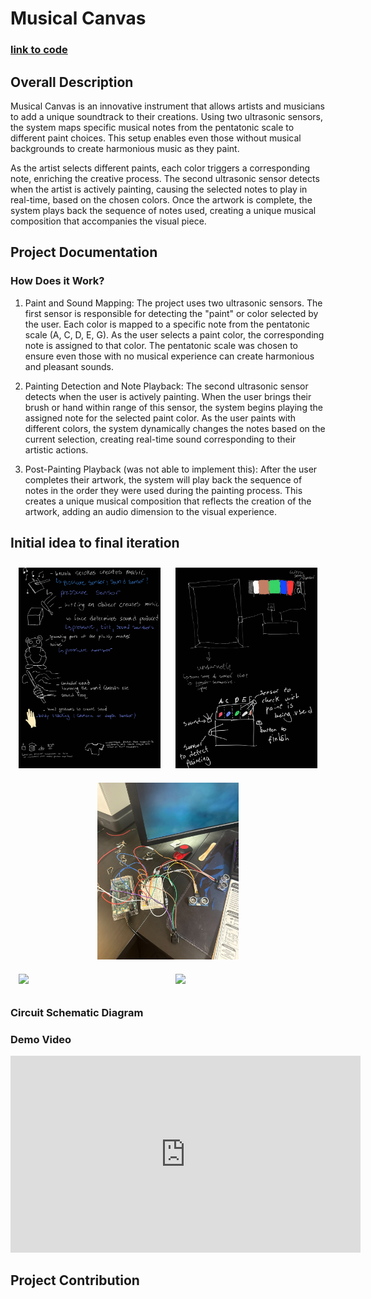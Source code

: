 # Musical Canvas 

### [link to code]()

## Overall Description
Musical Canvas is an innovative instrument that allows artists and musicians to add a unique soundtrack to their creations. Using two ultrasonic sensors, the system maps specific musical notes from the pentatonic scale to different paint choices. This setup enables even those without musical backgrounds to create harmonious music as they paint.

As the artist selects different paints, each color triggers a corresponding note, enriching the creative process. The second ultrasonic sensor detects when the artist is actively painting, causing the selected notes to play in real-time, based on the chosen colors. Once the artwork is complete, the system plays back the sequence of notes used, creating a unique musical composition that accompanies the visual piece.
## Project Documentation 
### How Does it Work?
1. Paint and Sound Mapping:
The project uses two ultrasonic sensors. The first sensor is responsible for detecting the "paint" or color selected by the user. Each color is mapped to a specific note from the pentatonic scale (A, C, D, E, G).
As the user selects a paint color, the corresponding note is assigned to that color. The pentatonic scale was chosen to ensure even those with no musical experience can create harmonious and pleasant sounds.

2. Painting Detection and Note Playback:
The second ultrasonic sensor detects when the user is actively painting. When the user brings their brush or hand within range of this sensor, the system begins playing the assigned note for the selected paint color.
As the user paints with different colors, the system dynamically changes the notes based on the current selection, creating real-time sound corresponding to their artistic actions.

3. Post-Painting Playback (was not able to implement this):
After the user completes their artwork, the system will play back the sequence of notes in the order they were used during the painting process. This creates a unique musical composition that reflects the creation of the artwork, adding an audio dimension to the visual experience.

## Initial idea to final iteration
<div style="text-align: center;">
  <img src="A1 idea sketches _241009_210723_1.jpg" style="width: 45%; height: auto; display: inline-block; margin: 10px;">
    <img src="A1 idea sketches _241009_210723_2.jpg" style="width: 45%; height: auto; display: inline-block; margin: 10px;">
  <img src="IMG_0297.jpg" alt="img1" style="width: 45%; height: auto; display: inline-block; margin: 10px;">
</div>

<div style="text-align: center;">
  <img src="drive-download-20241001T033132Z-001/A1 Refined sketches_240930_201617_5 (1).jpg" style="width: 45%; height: auto; display: inline-block; margin: 10px;">
  <img src="drive-download-20241001T033132Z-001/A1 Refined sketches_240930_201617_6 (1).jpg" style="width: 45%; height: auto; display: inline-block; margin: 10px;">
</div>

### Circuit Schematic Diagram

### Demo Video 
<div style="text-align: center;">
  <iframe width="560" height="315" src="https://www.youtube.com/embed/pOdP_8pd2zY" 
  title="YouTube video player" frameborder="0" allow="accelerometer; autoplay; clipboard-write; encrypted-media; gyroscope; picture-in-picture" allowfullscreen>
  </iframe>
</div>


## Project Contribution
